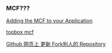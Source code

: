 ### MCF???
[Adding the MCF to your Application](https://msdn.microsoft.com/en-us/library/aa505276.aspx)

[toobox mcf](http://toolbox/mcf)

[Github 网页上 更新 Fork别人的 Repository ](http://blog.csdn.net/huutu/article/details/51018317)
